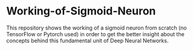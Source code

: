 # Working-of-Sigmoid-Neuron
This repository shows the working of a sigmoid neuron from scratch (no TensorFlow or Pytorch used) in order to get the better insight about the concepts behind this fundamental unit of Deep Neural Networks.

